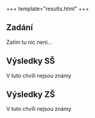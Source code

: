 +++
template="results.html"
+++

## Zadání

Zatím tu nic není...

## Výsledky SŠ

V tuto chvíli nejsou známy

## Výsledky ZŠ

V tuto chvíli nejsou známy
